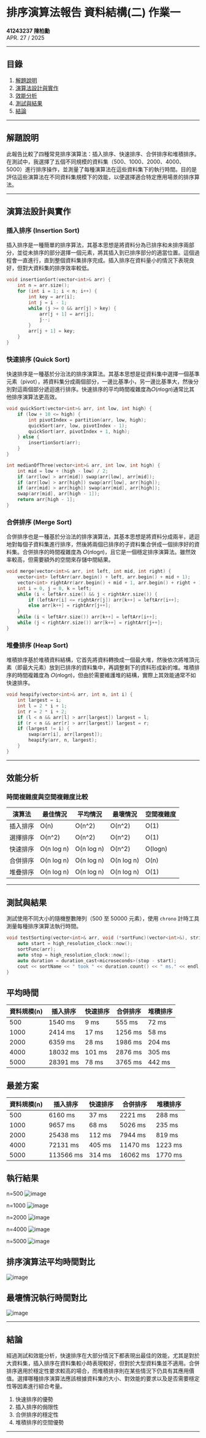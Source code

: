 
# 排序演算法報告 資料結構(二) 作業一

**41243237 陳柏勳**  
APR. 27 / 2025  

---

## 目錄

1. [解題說明](#解題說明)
2. [演算法設計與實作](#演算法設計與實作)
3. [效能分析](#效能分析)
4. [測試與結果](#測試與結果)
5. [結論](#結論)

---

## 解題說明

此報告比較了四種常見排序演算法：插入排序、快速排序、合併排序和堆積排序。在測試中，我選擇了五個不同規模的資料集（500、1000、2000、4000、5000）進行排序操作，並測量了每種演算法在這些資料集下的執行時間。目的是評估這些演算法在不同資料集規模下的效能，以便選擇適合特定應用場景的排序算法。

---

## 演算法設計與實作

### 插入排序 (Insertion Sort)
插入排序是一種簡單的排序算法，其基本思想是將資料分為已排序和未排序兩部分，並從未排序的部分選擇一個元素，將其插入到已排序部分的適當位置。這個過程會一直進行，直到整個資料集排序完成。插入排序在資料量小的情況下表現良好，但對大資料集的排序效率較低。

```cpp
void insertionSort(vector<int>& arr) {
    int n = arr.size();
    for (int i = 1; i < n; i++) {
        int key = arr[i];
        int j = i - 1;
        while (j >= 0 && arr[j] > key) {
            arr[j + 1] = arr[j];
            j--;
        }
        arr[j + 1] = key;
    }
}
```
### 快速排序 (Quick Sort)
快速排序是一種基於分治法的排序演算法。其基本思想是從資料集中選擇一個基準元素（pivot），將資料集分成兩個部分，一邊比基準小，另一邊比基準大，然後分別對這兩個部分遞迴進行排序。快速排序的平均時間複雜度為𝑂(𝑛log𝑛)通常比其他排序演算法更高效。

```cpp
void quickSort(vector<int>& arr, int low, int high) {
    if (low + 10 <= high) {
        int pivotIndex = partition(arr, low, high);
        quickSort(arr, low, pivotIndex - 1);
        quickSort(arr, pivotIndex + 1, high);
    } else {
        insertionSort(arr);
    }
}

int medianOfThree(vector<int>& arr, int low, int high) {
    int mid = low + (high - low) / 2;
    if (arr[low] > arr[mid]) swap(arr[low], arr[mid]);
    if (arr[low] > arr[high]) swap(arr[low], arr[high]);
    if (arr[mid] > arr[high]) swap(arr[mid], arr[high]);
    swap(arr[mid], arr[high - 1]);
    return arr[high - 1];
}

```

### 合併排序 (Merge Sort)
合併排序也是一種基於分治法的排序演算法，其基本思想是將資料分成兩半，遞迴地對每個子資料集進行排序，然後將兩個已排序的子資料集合併成一個排序好的資料集。合併排序的時間複雜度為 𝑂(𝑛log𝑛)，且它是一個穩定排序演算法。雖然效率較高，但需要額外的空間來存儲中間結果。

```cpp
void merge(vector<int>& arr, int left, int mid, int right) {
    vector<int> leftArr(arr.begin() + left, arr.begin() + mid + 1);
    vector<int> rightArr(arr.begin() + mid + 1, arr.begin() + right + 1);
    int i = 0, j = 0, k = left;
    while (i < leftArr.size() && j < rightArr.size()) {
        if (leftArr[i] <= rightArr[j]) arr[k++] = leftArr[i++];
        else arr[k++] = rightArr[j++];
    }
    while (i < leftArr.size()) arr[k++] = leftArr[i++];
    while (j < rightArr.size()) arr[k++] = rightArr[j++];
}
```

### 堆疊排序 (Heap Sort)
堆積排序基於堆積資料結構，它首先將資料轉換成一個最大堆，然後依次將堆頂元素（即最大元素）放到已排序的資料集中，再調整剩下的資料形成新的堆。堆積排序的時間複雜度為 𝑂(𝑛log𝑛)，但由於需要維護堆的結構，實際上其效能通常不如快速排序。

```cpp
void heapify(vector<int>& arr, int n, int i) {
    int largest = i;
    int l = 2 * i + 1;
    int r = 2 * i + 2;
    if (l < n && arr[l] > arr[largest]) largest = l;
    if (r < n && arr[r] > arr[largest]) largest = r;
    if (largest != i) {
        swap(arr[i], arr[largest]);
        heapify(arr, n, largest);
    }
}
```

---

## 效能分析

### 時間複雜度與空間複雜度比較

| 演算法 | 最佳情況 | 平均情況 | 最壞情況 | 空間複雜度 |
|---------|---------|---------|---------|---------|
| 插入排序 | O(n) | O(n^2) | O(n^2) | O(1) |
| 選擇排序 | O(n^2) | O(n^2) | O(n^2) | O(1) |
| 快速排序 | O(n log n) | O(n log n) | O(n^2) | O(logn) |
| 合併排序 | O(n log n) | O(n log n) | O(n log n) | O(n) |
| 堆疊排序 | O(n log n) | O(n log n) | O(n log n) | O(1) |


---

## 測試與結果

測試使用不同大小的隨機整數陣列（500 至 50000 元素），使用 `chrono` 計時工具測量每種排序演算法執行時間。

```cpp
void testSorting(vector<int>& arr, void (*sortFunc)(vector<int>&), string sortName) {
    auto start = high_resolution_clock::now();
    sortFunc(arr);
    auto stop = high_resolution_clock::now();
    auto duration = duration_cast<microseconds>(stop - start);
    cout << sortName << " took " << duration.count() << " ms." << endl;
}
```

## 平均時間

| 資料規模(n) | 插入排序 | 快速排序 | 合併排序 | 堆積排序 |
|----|----|----|----|----|
|500 | 1540 ms | 9 ms     | 555 ms    | 72 ms    |
|1000 | 2414 ms | 17 ms    | 1256 ms    | 58 ms    |
|2000 | 6359 ms | 28 ms    | 1986 ms    | 204 ms    |
|4000 | 18032 ms | 101 ms    | 2876 ms   | 305 ms   |
|5000 | 28391 ms | 78 ms    | 3765 ms   | 442 ms   |

## 最差方案

| 資料規模(n) | 插入排序 | 快速排序 | 合併排序 | 堆積排序 |
|----|----|----|----|----|
|500 | 6160 ms | 37 ms     | 2221 ms    | 288 ms    |
|1000 | 9657 ms | 68 ms    | 5026 ms    | 235 ms    |
|2000 | 25438 ms | 112 ms    | 7944 ms    | 819 ms    |
|4000 | 72131 ms | 405 ms    | 11470 ms   | 1223 ms   |
|5000 | 113566 ms | 314 ms    | 16062 ms   | 1770 ms   |

## 執行結果
n=500
![image](https://github.com/PoHsun1209/NFU-DS-homework1/blob/main/report/image/n_500.jpg)

n=1000
![image](https://cdn.discordapp.com/attachments/967597712142901288/1366141869720997928/image.png?ex=680fde43&is=680e8cc3&hm=ce782df7ffae8e0b085656bc22732dab5bc8cd014d30315655ff0727844ac95d&)

n=2000
![image](https://cdn.discordapp.com/attachments/967597712142901288/1366141922175090789/image.png?ex=680fde4f&is=680e8ccf&hm=122ee2fea8be9737362e76a70f28f9e4b596de63d2574d1fbffd2eacdff0bed7&)

n=4000
![image](https://cdn.discordapp.com/attachments/967597712142901288/1366141948984954901/image.png?ex=680fde56&is=680e8cd6&hm=40caac05f29dbac5406d11a1ca79d749b048030ef731bab8849210769ac8c862&)

n=5000
![image](https://cdn.discordapp.com/attachments/967597712142901288/1366141977862737980/image.png?ex=680fde5d&is=680e8cdd&hm=2b199fba8024014b4f0ad5a11d9775cea59f225c1bd33debf2d0fd21c13e547e&)

## 排序演算法平均時間對比

![image](https://cdn.discordapp.com/attachments/967597712142901288/1366151831503507466/image.png?ex=680fe78a&is=680e960a&hm=c7ef42776ffbb4b2afb209460f7e0952e0637fcffb6e4ce9fc9cd4c1afe2f9ff&)

## 最壞情況執行時間對比

![image](https://cdn.discordapp.com/attachments/967597712142901288/1366152285834711060/image.png?ex=680fe7f6&is=680e9676&hm=9eae1e0600baaaa6d57e3ccc783e4ae21ca62cd8a873a531e399df628bae71fe&)

---

## 結論

經過測試和效能分析，快速排序在大部分情況下都表現出最佳的效能，尤其是對於大資料集，插入排序在資料集較小時表現較好，但對於大型資料集並不適用。合併排序適用於穩定性要求較高的場合，而堆積排序則在某些情況下仍具有其應用價值。選擇哪種排序演算法應該根據資料集的大小、對效能的要求以及是否需要穩定性等因素進行綜合考量。

1. 快速排序的優勢
2. 插入排序的侷限性
3. 合併排序的穩定性
4. 堆積排序的空間優勢

---
